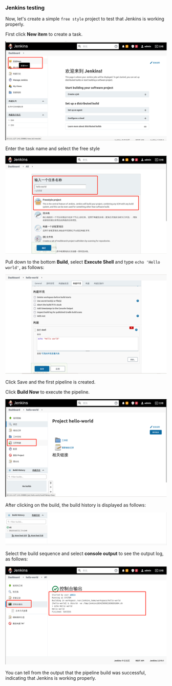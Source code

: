 ### Jenkins testing

Now, let's create a simple `free style` project to test that Jenkins is working properly.

First click **New item** to create a task.

![图片描述](assets/lab-deploying-and-using-jenkins-in-kubernetes-7-0.png)

Enter the task name and select the free style

![图片描述](assets/lab-deploying-and-using-jenkins-in-kubernetes-7-1.png)

Pull down to the bottom **Build**, select **Execute Shell** and type `echo 'Hello world'`, as follows:

![图片描述](assets/lab-deploying-and-using-jenkins-in-kubernetes-7-2.png)

Click Save and the first pipeline is created.

Click **Build Now** to execute the pipeline.

![图片描述](assets/lab-deploying-and-using-jenkins-in-kubernetes-7-3.png)

After clicking on the build, the build history is displayed as follows:

![图片描述](assets/lab-deploying-and-using-jenkins-in-kubernetes-7-4.png)

Select the build sequence and select **console output** to see the output log, as follows:

![图片描述](assets/lab-deploying-and-using-jenkins-in-kubernetes-7-5.png)

You can tell from the output that the pipeline build was successful, indicating that Jenkins is working properly.
